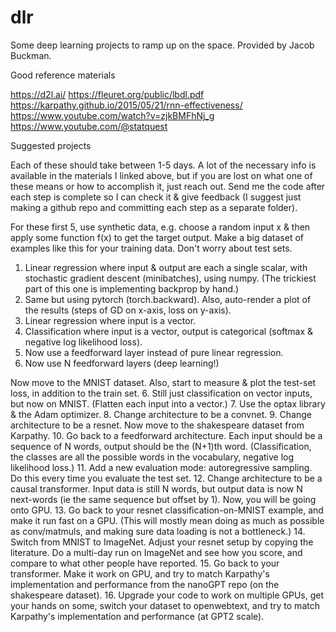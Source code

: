 # dlr
Some deep learning projects to ramp up on the space. 
Provided by Jacob Buckman.

Good reference materials

https://d2l.ai/
https://fleuret.org/public/lbdl.pdf
https://karpathy.github.io/2015/05/21/rnn-effectiveness/
https://www.youtube.com/watch?v=zjkBMFhNj_g
https://www.youtube.com/@statquest

Suggested projects

Each of these should take between 1-5 days. A lot of the necessary info is available in the materials I linked above, but if you are lost on what one of these means or how to accomplish it, just reach out. Send me the code after each step is complete so I can check it & give feedback (I suggest just making a github repo and committing each step as a separate folder).

For these first 5, use synthetic data, e.g. choose a random input x & then apply some function f(x) to get the target output. Make a big dataset of examples like this for your training data. Don't worry about test sets.
1. Linear regression where input & output are each a single scalar, with stochastic gradient descent (minibatches), using numpy. (The trickiest part of this one is implementing backprop by hand.)
2. Same but using pytorch (torch.backward). Also, auto-render a plot of the results (steps of GD on x-axis, loss on y-axis).
3. Linear regression where input is a vector.
3. Classification where input is a vector, output is categorical (softmax & negative log likelihood loss).
4. Now use a feedforward layer instead of pure linear regression.
5. Now use N feedforward layers (deep learning!)

Now move to the MNIST dataset. Also, start to measure & plot the test-set loss, in addition to the train set.
6. Still just classification on vector inputs, but now on MNIST. (Flatten each input into a vector.)
7. Use the optax library & the Adam optimizer.
8. Change architecture to be a convnet.
9. Change architecture to be a resnet.
Now move to the shakespeare dataset from Karpathy.
10. Go back to a feedforward architecture. Each input should be a sequence of N words, output should be the (N+1)th word. (Classification, the classes are all the possible words in the vocabulary, negative log likelihood loss.)
11. Add a new evaluation mode: autoregressive sampling. Do this every time you evaluate the test set.
12. Change architecture to be a causal transformer. Input data is still N words, but output data is now N next-words (ie the same sequence but offset by 1).
Now, you will be going onto GPU.
13. Go back to your resnet classification-on-MNIST example, and make it run fast on a GPU. (This will mostly mean doing as much as possible as conv/matmuls, and making sure data loading is not a bottleneck.)
14. Switch from MNIST to ImageNet. Adjust your resnet setup by copying the literature. Do a multi-day run on ImageNet and see how you score, and compare to what other people have reported.
15. Go back to your transformer. Make it work on GPU, and try to match Karpathy's implementation and performance from the nanoGPT repo (on the shakespeare dataset).
16. Upgrade your code to work on multiple GPUs, get your hands on some, switch your dataset to openwebtext, and try to match Karpathy's implementation and performance (at GPT2 scale).
